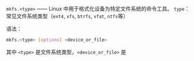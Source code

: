 `mkfs.<type>` —— Linux 中用于格式化设备为特定文件系统的命令工具。
`type`：常见文件系统类型（`ext4`, `xfs`, `btrfs`, `vfat`, `ntfs`等）

语法：
```bash
mkfs.<type> [options] <device_or_file>
```
其中 `<type>` 是文件系统类型，`<device_or_file>` 是